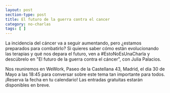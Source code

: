 ```yaml
---
layout: post
section-type: post
title: El futuro de la guerra contra el cancer
category: no-charlas
tags: [ ]
---
```


La incidencia del cáncer va a seguir aumentando, pero ¿estamos preparados para
combatirlo? Si quieres saber cómo están evolucionando las terapias y qué nos
depara el futuro, ven a #EstoNoEsUnaCharla y descúbrelo en "El futuro de la
guerra contra el cáncer", con Julia Palacios.

Nos reuniremos en WeWork, Paseo de la Castellana 43, Madrid, el día 30 de Mayo
a las 18:45 para conversar sobre este tema tan importante para todos. ¡Reserva
la fecha en tu calendario! Las entradas gratuitas estarán disponibles en
breve.

